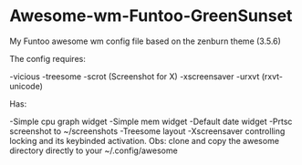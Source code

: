 # Awesome-wm-Funtoo-GreenSunset
My Funtoo awesome wm config file based on the zenburn theme (3.5.6)

The config requires:

-vicious
-treesome
-scrot (Screenshot for X)
-xscreensaver
-urxvt (rxvt-unicode)

Has:

-Simple cpu graph widget
-Simple mem widget
-Default date widget
-Prtsc screenshot to ~/screenshots
-Treesome layout
-Xscreensaver controlling locking and its keybinded activation.
Obs: clone and copy the awesome directory directly to your ~/.config/awesome 
